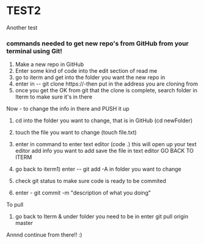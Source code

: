 # TEST2
Another test
### commands needed to get new repo's from GitHub from your terminal using Git! 
1) Make a new repo in GitHub
2) Enter some kind of code into the edit section of read me
3) go to iterm and get into the folder you want the new repo in
4) enter in -- git clone https://-then put in the address you are cloning from
5) once you get the OK from git that the clone is complete, search folder in Iterm to make sure it's in there 

Now - to change the info in there and PUSH it up 

1) cd into the folder you want to change, that is in GitHub (cd newFolder)
2) touch the file you want to change (touch file.txt)
3) enter in command to enter text editor (code .)
this will open up your text editor 
add info you want to add 
save the file in text editor 
GO BACK TO ITERM

1) go back to iterm1) enter -- git add -A in folder you want to change 
2) check git status to make sure code is ready to be commited
3) enter - git commit -m "description of what you doing"

To pull 

1) go back to Iterm & under folder you need to be in enter 
git pull origin master

Annnd continue from there!! :) 


